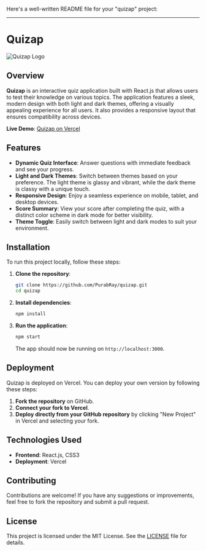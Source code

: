 Here's a well-written README file for your "quizap" project:

---

# Quizap

![Quizap Logo](https://path-to-your-logo.png) <!-- Replace this with an actual path if you have a logo -->

## Overview

**Quizap** is an interactive quiz application built with React.js that allows users to test their knowledge on various topics. The application features a sleek, modern design with both light and dark themes, offering a visually appealing experience for all users. It also provides a responsive layout that ensures compatibility across devices.

**Live Demo**: [Quizap on Vercel](https://quizap-ten.vercel.app/)

## Features

- **Dynamic Quiz Interface**: Answer questions with immediate feedback and see your progress.
- **Light and Dark Themes**: Switch between themes based on your preference. The light theme is glassy and vibrant, while the dark theme is classy with a unique touch.
- **Responsive Design**: Enjoy a seamless experience on mobile, tablet, and desktop devices.
- **Score Summary**: View your score after completing the quiz, with a distinct color scheme in dark mode for better visibility.
- **Theme Toggle**: Easily switch between light and dark modes to suit your environment.

## Installation

To run this project locally, follow these steps:

1. **Clone the repository**:
   ```bash
   git clone https://github.com/PurabRay/quizap.git
   cd quizap
   ```

2. **Install dependencies**:
   ```bash
   npm install
   ```

3. **Run the application**:
   ```bash
   npm start
   ```
   The app should now be running on `http://localhost:3000`.

## Deployment

Quizap is deployed on Vercel. You can deploy your own version by following these steps:

1. **Fork the repository** on GitHub.
2. **Connect your fork to Vercel**.
3. **Deploy directly from your GitHub repository** by clicking "New Project" in Vercel and selecting your fork.

## Technologies Used

- **Frontend**: React.js, CSS3
- **Deployment**: Vercel

## Contributing

Contributions are welcome! If you have any suggestions or improvements, feel free to fork the repository and submit a pull request.

## License

This project is licensed under the MIT License. See the [LICENSE](LICENSE) file for details.


